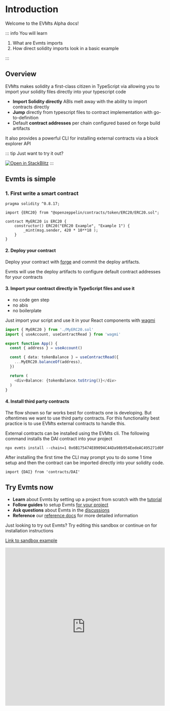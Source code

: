 # Introduction

Welcome to the EVMts Alpha docs!

::: info You will learn

1. What are Evmts imports
2. How direct solidity imports look in a basic example

:::

## Overview

EVMts makes solidity a first-class citizen in TypeScript via allowing you to import your solidity files directly into your typescript code

- **Import Solidity directly** ABIs melt away with the ability to import contracts directly
- **Jump** directly from typescript files to contract implementation with go-to-definition
- Default **contract addresses** per chain configured based on forge build artifacts

It also provides a powerful CLI for installing external contracts via a block explorer API

::: tip
Just want to try it out?

[![Open in StackBlitz](https://developer.stackblitz.com/img/open_in_stackblitz_small.svg)](https://stackblitz.com/~/github.com/evmts/evmts-vite-wagmi-example)
:::

## Evmts is simple

### 1. First write a smart contract


```solidity [MyERC20.sol]
pragma solidity ^0.8.17;

import {ERC20} from "@openzeppelin/contracts/token/ERC20/ERC20.sol";

contract MyERC20 is ERC20 {
    constructor() ERC20("ERC20 Example", "Example 1") {
        _mint(msg.sender, 420 * 10**18 );
    }
}
```

#### 2. Deploy your contract

Deploy your contract with [forge](https://github.com/foundry-rs/foundry) and commit the deploy artifacts.

Evmts will use the deploy artifacts to configure default contract addresses for your contracts

#### 3. Import your contract directly in TypeScript files and use it

- no code gen step
- no abis
- no boilerplate

Just import your script and use it in your React components with [wagmi](https://wagmi.sh)

```ts [example.ts]
import { MyERC20 } from './MyERC20.sol'
import { useAccount, useContractRead } from 'wagmi'

export function App() {
  const { address } = useAccount()

  const { data: tokenBalance } = useContractRead({
    ...MyERC20.balanceOf(address),
  })

  return (
    <div>Balance: {tokenBalance.toString()}</div>
  )
}

```
 
#### 4. Install third party contracts

The flow shown so far works best for contracts one is developing. But oftentimes we want to use third party contracts. For this functionality best practice is to use EVMts external contracts to handle this. 

External contracts can be installed using the EVMts cli. The following command installs the DAI contract into your project

```
npx evmts install --chain=1 0x6B175474E89094C44Da98b954EedeAC495271d0F
```

After installing the first time the CLI may prompt you to do some 1 time setup and then the contract can be imported directly into your solidity code.

```
import {DAI} from 'contracts/DAI'
```

## Try Evmts now

- **Learn** about Evmts by setting up a project from scratch with the [tutorial](../tutorial/overview.md)
- **Follow guides** to setup Evmts [for your project](../guides/overview.md)
- **Ask questions** about Evmts in the [discussions](https://github.com/evmts/evmts-monorepo/discussions)
- **Reference** our [reference docs](../reference/README.md) for more detailed information

Just looking to try out Evmts? Try editing this sandbox or continue on for installation instructions

[Link to sandbox example](https://stackblitz.com/~/github.com/evmts/evmts-vite-wagmi-example)

<iframe frameborder="0" width="100%" height="500" src="https://stackblitz.com/~/github.com/evmts/evmts-vite-wagmi-example"></iframe>

